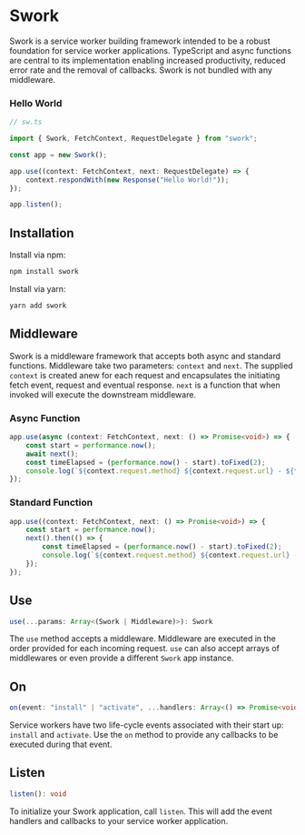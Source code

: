 # Swork

Swork is a service worker building framework intended to be a robust foundation for service worker applications. TypeScript and async functions are central to its implementation enabling increased productivity, reduced error rate and the removal of callbacks. Swork is not bundled with any middleware.

### Hello World

```ts
// sw.ts

import { Swork, FetchContext, RequestDelegate } from "swork";

const app = new Swork();

app.use((context: FetchContext, next: RequestDelegate) => {
    context.respondWith(new Response("Hello World!"));
});

app.listen();
```

## Installation

Install via npm:

```ts
npm install swork
```

Install via yarn:

```ts
yarn add swork
```

## Middleware

Swork is a middleware framework that accepts both async and standard functions. Middleware take two parameters: `context` and `next`. The supplied `context` is created anew for each request and encapsulates the initiating fetch event, request and eventual response. `next` is a function that when invoked will execute the downstream middleware.

### Async Function

```ts
app.use(async (context: FetchContext, next: () => Promise<void>) => {
    const start = performance.now();
    await next();
    const timeElapsed = (performance.now() - start).toFixed(2);
    console.log(`${context.request.method} ${context.request.url} - ${timeElapsed} ms`);
});
```

### Standard Function

```ts
app.use((context: FetchContext, next: () => Promise<void>) => {
    const start = performance.now();
    next().then(() => {
        const timeElapsed = (performance.now() - start).toFixed(2);
        console.log(`${context.request.method} ${context.request.url} - ${timeElapsed} ms`);
    });
});
```

## Use

```ts
use(...params: Array<(Swork | Middleware)>): Swork
```

The `use` method accepts a middleware. Middleware are executed in the order provided for each incoming request. `use` can also accept arrays of middlewares or even provide a different `Swork` app instance.

## On

```ts
on(event: "install" | "activate", ...handlers: Array<() => Promise<void> | void>): void
```

Service workers have two life-cycle events associated with their start up: `install` and `activate`. Use the `on` method to provide any callbacks to be executed during that event.

## Listen

```ts
listen(): void
```

To initialize your Swork application, call `listen`. This will add the event handlers and callbacks to your service worker application.

